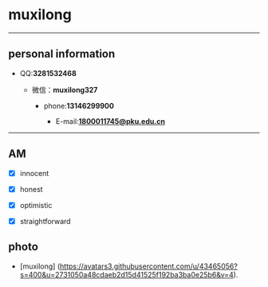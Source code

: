 # muxilong #

***

## personal information  ##

* QQ:**3281532468**
   
  * 微信：**muxilong327**
   
    * phone:**13146299900**
   
      * E-mail:**1800011745@pku.edu.cn**
   
***

## AM ##

   - [x] innocent
   
   - [x] honest
   
   - [x] optimistic
   
   - [x] straightforward

## photo ##

  - [muxilong] (https://avatars3.githubusercontent.com/u/43465056?s=400&u=2731050a48cdaeb2d15d41525f192ba3ba0e25b6&v=4).





